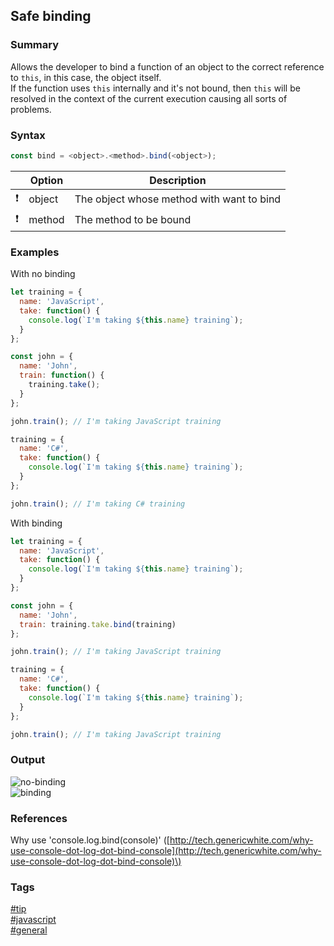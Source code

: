 ## Safe binding

### Summary
Allows the developer to bind a function of an object to the correct reference to `this`, in this case, the object itself.  
If the function uses `this` internally and it's not bound, then `this` will be resolved in the context of the current execution causing all sorts of problems.  
 
### Syntax
```javascript
const bind = <object>.<method>.bind(<object>);
```

|               | Option | Description                               |
| :-----------: | ------ | ----------------------------------------- |
| :exclamation: | object | The object whose method with want to bind |
| :exclamation: | method | The method to be bound                    |

### Examples
With no binding  
```javascript
let training = {
  name: 'JavaScript',
  take: function() {
    console.log(`I'm taking ${this.name} training`);
  }
};

const john = {
  name: 'John',
  train: function() {
    training.take();
  }
};

john.train(); // I'm taking JavaScript training

training = {
  name: 'C#',
  take: function() {
    console.log(`I'm taking ${this.name} training`);
  }
};

john.train(); // I'm taking C# training
```

With binding  
```javascript
let training = {
  name: 'JavaScript',
  take: function() {
    console.log(`I'm taking ${this.name} training`);
  }
};

const john = {
  name: 'John',
  train: training.take.bind(training)
};

john.train(); // I'm taking JavaScript training

training = {
  name: 'C#',
  take: function() {
    console.log(`I'm taking ${this.name} training`);
  }
};

john.train(); // I'm taking JavaScript training
```

### Output
![no-binding](https://cloud.githubusercontent.com/assets/19519411/19521361/f12a5e02-95d8-11e6-9df1-72d5a38ca3de.png)  
![binding](https://cloud.githubusercontent.com/assets/19519411/19521366/f27f2d78-95d8-11e6-9728-98fd6eb237bd.png)

### References
Why use 'console.log.bind(console)' \([http://tech.genericwhite.com/why-use-console-dot-log-dot-bind-console](http://tech.genericwhite.com/why-use-console-dot-log-dot-bind-console)\)

### Tags
[#tip](../../tips.md)  
[#javascript](../javascript.md)  
[#general](general.md)